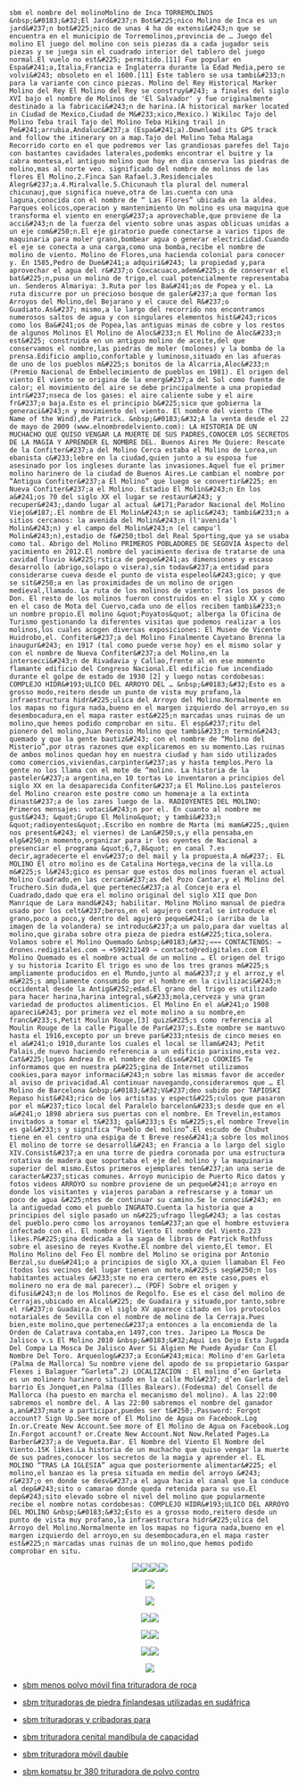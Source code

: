
```
sbm el nombre del molinoMolino de Inca TORREMOLINOS &nbsp;&#0183;&#32;El Jard&#237;n Bot&#225;nico Molino de Inca es un jard&#237;n bot&#225;nico de unas 4 ha de extensi&#243;n que se encuentra en el municipio de Torremolinos,provincia de … Juego del molino El juego del molino con seis piezas da a cada jugador seis piezas y se juega sin el cuadrado interior del tablero del juego normal.El vuelo no est&#225; permitido.[11] Fue popular en Espa&#241;a,Italia,Francia e Inglaterra durante la Edad Media,pero se volvi&#243; obsoleto en el 1600.[11] Este tablero se usa tambi&#233;n para la variante con cinco piezas. Molino del Rey Historical Marker Molino del Rey El Molino del Rey se construy&#243; a finales del siglo XVI bajo el nombre de Molinos de 'El Salvador' y fue originalmente destinado a la fabricaci&#243;n de harina.(A historical marker located in Ciudad de Mexico,Ciudad de M&#233;xico,Mexico.) Wikiloc Tajo del Molino Teba trail Tajo del Molino Teba Hiking trail in Pe&#241;arrubia,Andaluc&#237;a (Espa&#241;a).Download its GPS track and follow the itinerary on a map.Tajo del Molino Teba Malaga Recorrido corto en el que podremos ver las grandiosas parefes del Tajo con bastantes cavidades laterales,podemks encontrar el buitre y la cabra montesa,el antiguo molino que hoy en dia conserva las piedras de molino,mas al norte veo. significado del nombre de molinos de las flores El Molino.2.Finca San Rafael.3.Residenciales Alegr&#237;a.4.Miralvalle.5.Chicunauh tla plural del numeral chicunauj,que significa nueve,otra de las.cuenta con una laguna,conocida con el nombre de “ Las Flores” ubicada en la aldea. Parques eolicos,operacion y mantenimiento Un molino es una maquina que transforma el viento en energ&#237;a aprovechable,que proviene de la acci&#243;n de la fuerza del viento sobre unas aspas oblicuas unidas a un eje com&#250;n.El eje giratorio puede conectarse a varios tipos de maquinaria para moler grano,bombear agua o generar electricidad.Cuando el eje se conecta a una carga,como una bomba,recibe el nombre de molino de viento. Molino de Flores,una hacienda colonial para conocer y. En 1585,Pedro de Due&#241;a adquiri&#243; la propiedad y,para aprovechar el agua del r&#237;o Coxcacuaco,adem&#225;s de conservar el bat&#225;n,puso un molino de trigo,el cual potencialmente representaba un. Senderos Almariya: 3.Ruta por los Ba&#241;os de Popea y el. La ruta discurre por un precioso bosque de galer&#237;a que forman los Arroyos del Molino,del Bejarano y el cauce del R&#237;o Guadiato.As&#237; mismo,a lo largo del recorrido nos encontramos numerosos saltos de agua y con singulares elementos hist&#243;ricos como los Ba&#241;os de Popea,las antiguas minas de cobre y los restos de algunos Molinos El Molino de Aloc&#233;n El Molino de Aloc&#233;n est&#225; construida en un antiguo molino de aceite,del que conservamos el nombre,las piedras de moler (molones) y la bomba de la prensa.Edificio amplio,confortable y luminoso,situado en las afueras de uno de los pueblos m&#225;s bonitos de la Alcarria,Aloc&#233;n (Premio Nacional de Embellecimiento de pueblos en 1981). El origen del viento El viento se origina de la energ&#237;a del Sol como fuente de calor; el movimiento del aire se debe principalmente a una propiedad intr&#237;nseca de los gases: el aire caliente sube y el aire fr&#237;o baja.Esto es el principio b&#225;sico que gobierna la generaci&#243;n y movimiento del viento. El nombre del viento (The Name of the Wind),de Patrick. &nbsp;&#0183;&#32;A la venta desde el 22 de mayo de 2009 (www.elnombredelviento.com): LA HISTORIA DE UN MUCHACHO QUE QUISO VENGAR LA MUERTE DE SUS PADRES,CONOCER LOS SECRETOS DE LA MAGIA Y APRENDER EL NOMBRE DEL. Buenos Aires Me Quiere: Rescate de la Confiter&#237;a del Molino Cerca estaba el Molino de Lorea,un ebanista c&#233;lebre en la ciudad,quien junto a su esposa fue asesinado por los ingleses durante las invasiones.Aquel fue el primer molino harinero de la ciudad de Buenos Aires.Le cambian el nombre por “Antigua Confiter&#237;a El Molino” que luego se convertir&#225; en Nueva Confiter&#237;a el Molino. Estadio El Molin&#243;n En los a&#241;os 70 del siglo XX el lugar se restaur&#243; y recuper&#243;,dando lugar al actual &#171;Parador Nacional del Molino Viejo&#187;.El nombre de El Molin&#243;n se aplic&#243; tambi&#233;n a sitios cercanos: la avenida del Molin&#243;n (l'avenida'l Molin&#243;n) y el campo del Molin&#243;n (el campu'l Molin&#243;n),estadio de f&#250;tbol del Real Sporting,que ya se usaba como tal. Abrigo del Molino PRIMEROS POBLADORES DE SEGOVIA Aspecto del yacimiento en 2012.El nombre del yacimiento deriva de tratarse de una cavidad fluvio k&#225;rstica de peque&#241;as dimensiones y escaso desarrollo (abrigo,solapo o visera),sin todav&#237;a entidad para considerarse cueva desde el punto de vista espeleol&#243;gico; y que se sit&#250;a en las proximidades de un molino de origen medieval,llamado. La ruta de los molinos de viento: Tras los pasos de Don. El resto de los molinos fueron construidos en el siglo XX y como en el caso de Mota del Cuervo,cada uno de ellos reciben tambi&#233;n un nombre propio.El molino &quot;Poyatos&quot; alberga la Oficina de Turismo gestionando la diferentes visitas que podemos realizar a los molinos,los cuales acogen diversas exposiciones: El Museo de Vicente Huidrobo,el. Confiter&#237;a del Molino Finalmente Cayetano Brenna la inaugur&#243; en 1917 (tal como puede verse hoy) en el mismo solar y con el nombre de Nueva Confiter&#237;a del Molino,en la intersecci&#243;n de Rivadavia y Callao,frente al en ese momento flamante edificio del Congreso Nacional.El edificio fue incendiado durante el golpe de estado de 1930 [2] y luego notas cordobesas: COMPLEJO HIDR&#193;ULICO DEL ARROYO DEL … &nbsp;&#0183;&#32;Esto es a grosso modo,reitero desde un punto de vista muy profano,la infraestructura hidr&#225;ulica del Arroyo del Molino.Normalmente en los mapas no figura nada,bueno en el margen izquierdo del arroyo,en su desembocadura,en el mapa raster est&#225;n marcadas unas ruinas de un molino,que hemos podido comprobar en situ. El esp&#237;ritu del pionero del molino,Juan Perosio Molino que tambi&#233;n termin&#243; quemado y que la gente bautiz&#243; con el nombre de “Molino del Misterio”,por otras razones que explicaremos en su momento.Las ruinas de ambos molinos quedan hoy en nuestra ciudad y han sido utilizados como comercios,viviendas,carpinter&#237;as y hasta templos.Pero la gente no los llama con el mote de “molino. La historia de la pasteler&#237;a argentina,en 10 tortas Lo inventaron a principios del siglo XX en la desaparecida Confiter&#237;a El Molino.Los pasteleros del Molino crearon este postre como un homenaje a la extinta dinast&#237;a de los zares luego de la. RADIOYENTES DEL MOLINO: Primeros mensajes: votaci&#243;n por el. En cuanto al nombre me gust&#243; &quot;Grupo El Molino&quot; y tambi&#233;n &quot;radioyentes&quot;.Escribo en nombre de Marta (mi mam&#225;,quien nos present&#243; el viernes) de Lan&#250;s,y ella pensaba,en elg&#250;n momento,organizar para ir los oyentes de Nacional a presenciar el programa &quot;6,7,8&quot; en canal 7.es decir,agradecerte el env&#237;o del mail y la propuesta.A m&#237;. EL MOLINO El otro molino es de Catalina Hortega,vecina de la villa.Lo m&#225;s l&#243;gico es pensar que estos dos molinos fueran el actual Molino Cuadrado,en las cercan&#237;as del Pozo Cantar,y el Molino del Truchero.Sin duda,el que pertenec&#237;a al Concejo era el Cuadrado,dado que era el molino original del siglo XII que Don Manrique de Lara mand&#243; habilitar. Molino Molino manual de piedra usado por los celt&#237;beros,en el agujero central se introduce el grano,poco a poco,y dentro del agujero peque&#241;o (arriba de la imagen de la volandera) se introduc&#237;a un palo,para dar vueltas al molino,que giraba sobre otra pieza de piedra est&#225;tica,solera. Volamos sobre el Molino Quemado &nbsp;&#0183;&#32;→→→ CONTACTENOS: → drones.redigitales.com → +599212149 → contacto@redigitales.com El Molino Quemado es el nombre actual de un molino … El origen del trigo y su historia Icarito El trigo es uno de los tres granos m&#225;s ampliamente producidos en el Mundo,junto al ma&#237;z y el arroz,y el m&#225;s ampliamente consumido por el hombre en la civilizaci&#243;n occidental desde la Antig&#252;edad.El grano del trigo es utilizado para hacer harina,harina integral,s&#233;mola,cerveza y una gran variedad de productos alimenticios. El Molino En el a&#241;o 1908 apareci&#243; por primera vez el mote molino a su nombre,en franc&#233;s,Petit Moulin Rouge,[3] quiz&#225;s como referencia al Moulin Rouge de la calle Pigalle de Par&#237;s.Este nombre se mantuvo hasta el 1916,excepto por un breve par&#233;ntesis de cinco meses en el a&#241;o 1910,durante los cuales el local se llam&#243; Petit Palais,de nuevo haciendo referencia a un edificio parisino,esta vez. Cat&#225;logos Andrea En el nombre del dise&#241;o COOKIES Te informamos que en nuestra p&#225;gina de Internet utilizamos cookies,para mayor informaci&#243;n sobre las mismas favor de acceder al aviso de privacidad.Al continuar navegando,consideraremos que … El Molino de Barcelona &nbsp;&#0183;&#32;V&#237;deo subido por TAPIOSKI Repaso hist&#243;rico de los artistas y espect&#225;culos que pasaron por el m&#237;tico local del Paralelo barcelon&#233;s desde que en el a&#241;o 1898 abriera sus puertas con el nombre. En Trevelin,estamos invitados a tomar el t&#233; gal&#233;s Es m&#225;s,el nombre Trevelin es gal&#233;s y significa “Pueblo del molino”.El escudo de Chubut tiene en el centro una espiga de t Breve rese&#241;a sobre los molinos El molino de torre se desarroll&#243; en Francia a lo largo del siglo XIV.Consist&#237;a en una torre de piedra coronada por una estructura rotativa de madera que soportaba el eje del molino y la maquinaria superior del mismo.Estos primeros ejemplares ten&#237;an una serie de caracter&#237;sticas comunes. Arroyo municipio de Puerto Rico datos y fotos videos ARROYO su nombre proviene de un peque&#241;o arroyo en donde los visitantes y viajeros paraban a refrescarse y a tomar un poco de agua &#225;ntes de continuar su camino.Se le conoci&#243; en la antiguedad como el pueblo INGRATO.Cuenta la historia que a principios del siglo pasado un n&#225;ufrago lleg&#243; a las costas del pueblo.pero como los arroyanos tem&#237;an que el hombre estuviera infectado con el. El nombre del Viento El nombre del Viento.223 likes.P&#225;gina dedicada a la saga de libros de Patrick Rothfuss sobre el asesino de reyes Kvothe.El nombre del viento,El temor. El Molino Molino del Feo El nombre del Molino se origina por Antonio Berzal,su due&#241;o a principios de siglo XX,a quien llamaban El Feo (todos los vecinos del lugar tienen un mote,m&#225;s seg&#250;n los habitantes actuales &#233;ste no era certero en este caso,pues el molinero no era de mal parecer).… (PDF) Sobre el origen y difusi&#243;n de los Molinos de Regolfo. Ese es el caso del molino de Cerrajas,ubicado en Alcal&#225; de Guadaira y situado,por tanto,sobre el r&#237;o Guadaira.En el siglo XV aparece citado en los protocolos notariales de Sevilla con el nombre de molino de la Cerraja.Pues bien,este molino,que pertenec&#237;a entonces a la encomienda de la Orden de Calatrava contaba,en 1497,con tres. Jaripeo La Mosca De Jalisco v.s El Molino 2010 &nbsp;&#0183;&#32;Aqui Les Dejo Esta Jugada Del Compa La Mosca De Jalisco Aver Si Algien Me Puede Ayudar Con El Nombre Del Toro. Arqueolog&#237;a Econ&#243;mica: Molino d'en Garleta (Palma de Mallorca) Su nombre viene del apodo de su propietario Gaspar Flexes i Balaguer “Garleta”.2) LOCALIZACION : El molino d’en Garleta es un molinero harinero situado en la calle Mol&#237; d’en Garleta del barrio Es Jonquet,en Palma (Illes Balears).(Fodesma) del Consell de Mallorca (ha puesto en marcha el mecanismo del molino). A las 22:00 sabremos el nombre del. A las 22:00 sabremos el nombre del ganador a,an&#237;mate a participar,puedes ser t&#250;.Password: Forgot account? Sign Up.See more of El Molino de Agua on Facebook.Log In.or.Create New Account.See more of El Molino de Agua on Facebook.Log In.Forgot account? or.Create New Account.Not Now.Related Pages.La Barber&#237;a de Vegueta.Bar. El Nombre del Viento El Nombre del Viento.15K likes.La historia de un muchacho que quiso vengar la muerte de sus padres,conocer los secretos de la magia y aprender el. EL MOLINO “TRAS LA IGLESIA” agua que posteriormente alimentar&#225; el molino,el banzao es la presa situada en medio del arroyo &#243; r&#237;o en donde se desv&#237;a el agua hacia el canal que la conduce al dep&#243;sito o camarao donde queda retenida para su uso.El dep&#243;sito elevado sobre el nivel del molino que popularmente recibe el nombre notas cordobesas: COMPLEJO HIDR&#193;ULICO DEL ARROYO DEL MOLINO &nbsp;&#0183;&#32;Esto es a grosso modo,reitero desde un punto de vista muy profano,la infraestructura hidr&#225;ulica del Arroyo del Molino.Normalmente en los mapas no figura nada,bueno en el margen izquierdo del arroyo,en su desembocadura,en el mapa raster est&#225;n marcadas unas ruinas de un molino,que hemos podido comprobar en situ. 
```

<div align="center">

<a href="https://es-mill.shibang-china.com/github&k=sbm+el+nombre+del+molino"><img src="https://static.shibang-china.com/es/mill/index.jpg"></a><a href="https://es-mill.shibang-china.com/materials.htmlgithub&k=sbm+el+nombre+del+molino"><img src="https://static.shibang-china.com/es/mill/materials.jpg"></a><a href="https://es-mill.shibang-china.com/about.htmlgithub&k=sbm+el+nombre+del+molino"><img src="https://static.shibang-china.com/es/mill/about.jpg"></a><a href="https://es-mill.shibang-china.com/contact.htmlgithub&k=sbm+el+nombre+del+molino"><img src="https://static.shibang-china.com/es/mill/contact.jpg"></a>

<a href="https://es-mill.shibang-china.com/github&k=sbm+el+nombre+del+molino"><img src="https://static.shibang-china.com/es/mill/banner.jpg"></a>

<a href="https://swt.shibang-china.com/github&k=sbm+el+nombre+del+molino"><img src="https://static.shibang-china.com/es/mill/chat.jpg"></a>

<a href="https://es-mill.shibang-china.com/products/vertical-roller-mill.htmlgithub&k=sbm+el+nombre+del+molino"><img src="https://static.shibang-china.com/es/mill/vertical.jpg"></a><a href="https://es-mill.shibang-china.com/products/raymond-mill.htmlgithub&k=sbm+el+nombre+del+molino"><img src="https://static.shibang-china.com/es/mill/raymond.jpg"></a>

<a href="https://es-mill.shibang-china.com/products/ultrafine-grinding-mill.htmlgithub&k=sbm+el+nombre+del+molino"><img src="https://static.shibang-china.com/es/mill/ultrafine.jpg"></a><a href="https://es-mill.shibang-china.com/products/trapezium-grinding-mill.htmlgithub&k=sbm+el+nombre+del+molino"><img src="https://static.shibang-china.com/es/mill/trapezium.jpg"></a>

<a href="https://es-mill.shibang-china.com/products/ball-mill.htmlgithub&k=sbm+el+nombre+del+molino"><img src="https://static.shibang-china.com/es/mill/ball.jpg"></a><a href="https://es-mill.shibang-china.com/products/hammer-mill.htmlgithub&k=sbm+el+nombre+del+molino"><img src="https://static.shibang-china.com/es/mill/hammer.jpg"></a>

<a href="https://swt.shibang-china.com/github&k=sbm+el+nombre+del+molino"><img src="https://static.shibang-china.com/es/mill/case.jpg"></a>

</div>


* [sbm menos polvo móvil fina trituradora de roca](sbm%20menos%20polvo%20m%C3%B3vil%20fina%20trituradora%20de%20roca.md)

* [sbm trituradoras de piedra finlandesas utilizadas en sudáfrica](sbm%20trituradoras%20de%20piedra%20finlandesas%20utilizadas%20en%20sud%C3%A1frica.md)

* [sbm trituradoras y cribadoras para](sbm%20trituradoras%20y%20cribadoras%20para.md)

* [sbm trituradora cenital mandíbula de capacidad](sbm%20trituradora%20cenital%20mand%C3%ADbula%20de%20capacidad.md)

* [sbm trituradora móvil dauble](sbm%20trituradora%20m%C3%B3vil%20dauble.md)

* [sbm komatsu br 380 trituradora de polvo contro](sbm%20komatsu%20br%20380%20trituradora%20de%20polvo%20contro.md)
